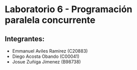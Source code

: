 # Laboratorio 6 - Programación paralela concurrente

## Integrantes:

- Emmanuel Aviles Ramirez (C20883)
- Diego Acosta Obando (C00041)
- Josue  Zuñiga Jimenez (B98738) 